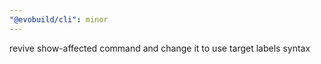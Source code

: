 ```yaml
---
"@evobuild/cli": minor
---
```


revive show-affected command and change it to use target labels syntax
